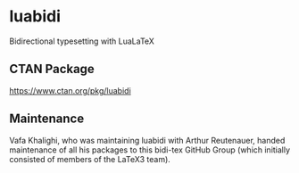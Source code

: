 # luabidi
Bidirectional typesetting with LuaLaTeX

## CTAN Package
 https://www.ctan.org/pkg/luabidi



## Maintenance
Vafa Khalighi, who was maintaining luabidi with Arthur Reutenauer, handed maintenance of all
his packages to this bidi-tex GitHub Group
(which initially consisted of members of the LaTeX3 team).

